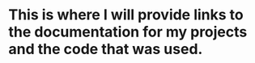 <h1>This is where I will provide links to the documentation for my projects and the code that was used.<h1>

